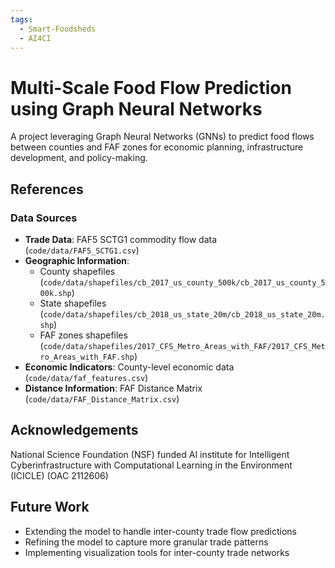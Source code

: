 ```yaml
---
tags:
  - Smart-Foodsheds
  - AI4CI
---
```


# Multi-Scale Food Flow Prediction using Graph Neural Networks
A project leveraging Graph Neural Networks (GNNs) to predict food flows between counties and FAF zones for economic planning, infrastructure development, and policy-making.

## References

### Data Sources
- **Trade Data**: FAF5 SCTG1 commodity flow data (`code/data/FAF5_SCTG1.csv`)
- **Geographic Information**:
  - County shapefiles (`code/data/shapefiles/cb_2017_us_county_500k/cb_2017_us_county_500k.shp`)
  - State shapefiles (`code/data/shapefiles/cb_2018_us_state_20m/cb_2018_us_state_20m.shp`)
  - FAF zones shapefiles (`code/data/shapefiles/2017_CFS_Metro_Areas_with_FAF/2017_CFS_Metro_Areas_with_FAF.shp`)
- **Economic Indicators**: County-level economic data (`code/data/faf_features.csv`)
- **Distance Information**: FAF Distance Matrix (`code/data/FAF_Distance_Matrix.csv`)

## Acknowledgements
National Science Foundation (NSF) funded AI institute for Intelligent Cyberinfrastructure with Computational Learning in the Environment (ICICLE) (OAC 2112606)

## Future Work
- Extending the model to handle inter-county trade flow predictions
- Refining the model to capture more granular trade patterns
- Implementing visualization tools for inter-county trade networks